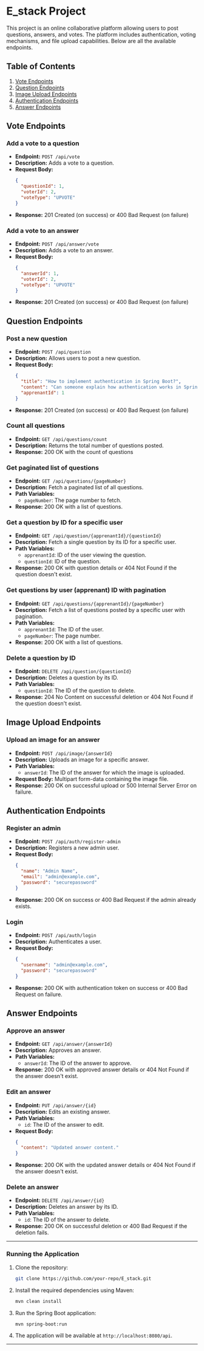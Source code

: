 # E_stack Project

This project is an online collaborative platform allowing users to post questions, answers, and votes. The platform includes authentication, voting mechanisms, and file upload capabilities. Below are all the available endpoints.

## Table of Contents

1. [Vote Endpoints](#vote-endpoints)
2. [Question Endpoints](#question-endpoints)
3. [Image Upload Endpoints](#image-upload-endpoints)
4. [Authentication Endpoints](#authentication-endpoints)
5. [Answer Endpoints](#answer-endpoints)

## Vote Endpoints

### Add a vote to a question
- **Endpoint:** `POST /api/vote`
- **Description:** Adds a vote to a question.
- **Request Body:**
    ```json
    {
      "questionId": 1,
      "voterId": 2,
      "voteType": "UPVOTE"
    }
    ```
- **Response:** 201 Created (on success) or 400 Bad Request (on failure)

### Add a vote to an answer
- **Endpoint:** `POST /api/answer/vote`
- **Description:** Adds a vote to an answer.
- **Request Body:**
    ```json
    {
      "answerId": 1,
      "voterId": 2,
      "voteType": "UPVOTE"
    }
    ```
- **Response:** 201 Created (on success) or 400 Bad Request (on failure)

## Question Endpoints

### Post a new question
- **Endpoint:** `POST /api/question`
- **Description:** Allows users to post a new question.
- **Request Body:**
    ```json
    {
      "title": "How to implement authentication in Spring Boot?",
      "content": "Can someone explain how authentication works in Spring Boot?",
      "apprenantId": 1
    }
    ```
- **Response:** 201 Created (on success) or 400 Bad Request (on failure)

### Count all questions
- **Endpoint:** `GET /api/questions/count`
- **Description:** Returns the total number of questions posted.
- **Response:** 200 OK with the count of questions

### Get paginated list of questions
- **Endpoint:** `GET /api/questions/{pageNumber}`
- **Description:** Fetch a paginated list of all questions.
- **Path Variables:** 
    - `pageNumber`: The page number to fetch.
- **Response:** 200 OK with a list of questions.

### Get a question by ID for a specific user
- **Endpoint:** `GET /api/question/{apprenantId}/{questionId}`
- **Description:** Fetch a single question by its ID for a specific user.
- **Path Variables:**
    - `apprenantId`: ID of the user viewing the question.
    - `questionId`: ID of the question.
- **Response:** 200 OK with question details or 404 Not Found if the question doesn't exist.

### Get questions by user (apprenant) ID with pagination
- **Endpoint:** `GET /api/questions/{apprenantId}/{pageNumber}`
- **Description:** Fetch a list of questions posted by a specific user with pagination.
- **Path Variables:**
    - `apprenantId`: The ID of the user.
    - `pageNumber`: The page number.
- **Response:** 200 OK with a list of questions.

### Delete a question by ID
- **Endpoint:** `DELETE /api/question/{questionId}`
- **Description:** Deletes a question by its ID.
- **Path Variables:**
    - `questionId`: The ID of the question to delete.
- **Response:** 204 No Content on successful deletion or 404 Not Found if the question doesn't exist.

## Image Upload Endpoints

### Upload an image for an answer
- **Endpoint:** `POST /api/image/{answerId}`
- **Description:** Uploads an image for a specific answer.
- **Path Variables:**
    - `answerId`: The ID of the answer for which the image is uploaded.
- **Request Body:** Multipart form-data containing the image file.
- **Response:** 200 OK on successful upload or 500 Internal Server Error on failure.

## Authentication Endpoints

### Register an admin
- **Endpoint:** `POST /api/auth/register-admin`
- **Description:** Registers a new admin user.
- **Request Body:**
    ```json
    {
      "name": "Admin Name",
      "email": "admin@example.com",
      "password": "securepassword"
    }
    ```
- **Response:** 200 OK on success or 400 Bad Request if the admin already exists.

### Login
- **Endpoint:** `POST /api/auth/login`
- **Description:** Authenticates a user.
- **Request Body:**
    ```json
    {
      "username": "admin@example.com",
      "password": "securepassword"
    }
    ```
- **Response:** 200 OK with authentication token on success or 400 Bad Request on failure.

## Answer Endpoints

### Approve an answer
- **Endpoint:** `GET /api/answer/{answerId}`
- **Description:** Approves an answer.
- **Path Variables:**
    - `answerId`: The ID of the answer to approve.
- **Response:** 200 OK with approved answer details or 404 Not Found if the answer doesn't exist.

### Edit an answer
- **Endpoint:** `PUT /api/answer/{id}`
- **Description:** Edits an existing answer.
- **Path Variables:**
    - `id`: The ID of the answer to edit.
- **Request Body:**
    ```json
    {
      "content": "Updated answer content."
    }
    ```
- **Response:** 200 OK with the updated answer details or 404 Not Found if the answer doesn't exist.

### Delete an answer
- **Endpoint:** `DELETE /api/answer/{id}`
- **Description:** Deletes an answer by its ID.
- **Path Variables:**
    - `id`: The ID of the answer to delete.
- **Response:** 200 OK on successful deletion or 400 Bad Request if the deletion fails.

---

### Running the Application

1. Clone the repository:
    ```bash
    git clone https://github.com/your-repo/E_stack.git
    ```

2. Install the required dependencies using Maven:
    ```bash
    mvn clean install
    ```

3. Run the Spring Boot application:
    ```bash
    mvn spring-boot:run
    ```

4. The application will be available at `http://localhost:8080/api`.

---
